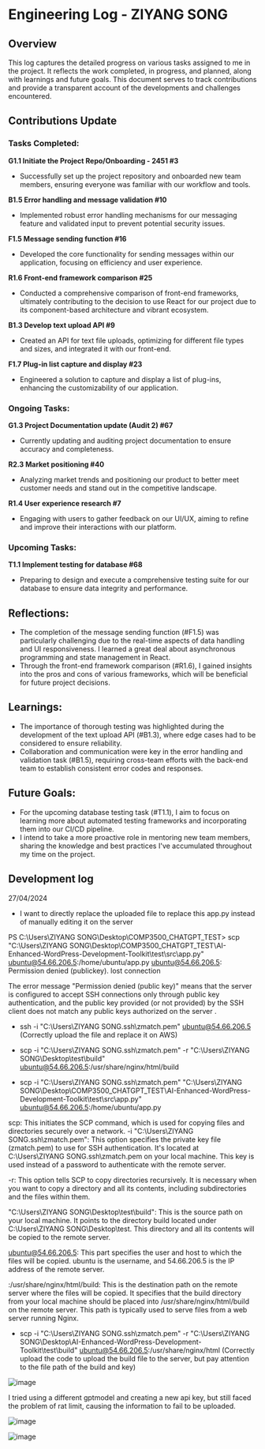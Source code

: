 # Engineering Log - ZIYANG SONG

## Overview

This log captures the detailed progress on various tasks assigned to me in the project. It reflects the work completed, in progress, and planned, along with learnings and future goals. This document serves to track contributions and provide a transparent account of the developments and challenges encountered.

## Contributions Update

### Tasks Completed:

**G1.1 Initiate the Project Repo/Onboarding - 2451 #3**
- Successfully set up the project repository and onboarded new team members, ensuring everyone was familiar with our workflow and tools.

**B1.5 Error handling and message validation #10**
- Implemented robust error handling mechanisms for our messaging feature and validated input to prevent potential security issues.

**F1.5 Message sending function #16**
- Developed the core functionality for sending messages within our application, focusing on efficiency and user experience.

**R1.6 Front-end framework comparison #25**
- Conducted a comprehensive comparison of front-end frameworks, ultimately contributing to the decision to use React for our project due to its component-based architecture and vibrant ecosystem.

**B1.3 Develop text upload API #9**
- Created an API for text file uploads, optimizing for different file types and sizes, and integrated it with our front-end.

**F1.7 Plug-in list capture and display #23**
- Engineered a solution to capture and display a list of plug-ins, enhancing the customizability of our application.

### Ongoing Tasks:

**G1.3 Project Documentation update (Audit 2) #67**
- Currently updating and auditing project documentation to ensure accuracy and completeness.

**R2.3 Market positioning #40**
- Analyzing market trends and positioning our product to better meet customer needs and stand out in the competitive landscape.

**R1.4 User experience research #7**
- Engaging with users to gather feedback on our UI/UX, aiming to refine and improve their interactions with our platform.

### Upcoming Tasks:

**T1.1 Implement testing for database #68**
- Preparing to design and execute a comprehensive testing suite for our database to ensure data integrity and performance.

## Reflections:

- The completion of the message sending function (#F1.5) was particularly challenging due to the real-time aspects of data handling and UI responsiveness. I learned a great deal about asynchronous programming and state management in React.
- Through the front-end framework comparison (#R1.6), I gained insights into the pros and cons of various frameworks, which will be beneficial for future project decisions.

## Learnings:

- The importance of thorough testing was highlighted during the development of the text upload API (#B1.3), where edge cases had to be considered to ensure reliability.
- Collaboration and communication were key in the error handling and validation task (#B1.5), requiring cross-team efforts with the back-end team to establish consistent error codes and responses.

## Future Goals:

- For the upcoming database testing task (#T1.1), I aim to focus on learning more about automated testing frameworks and incorporating them into our CI/CD pipeline.
- I intend to take a more proactive role in mentoring new team members, sharing the knowledge and best practices I've accumulated throughout my time on the project.

## Development log

27/04/2024
- I want to directly replace the uploaded file to replace this app.py instead of manually editing it on the server

PS C:\Users\ZIYANG SONG\Desktop\COMP3500_CHATGPT_TEST> scp "C:\Users\ZIYANG SONG\Desktop\COMP3500_CHATGPT_TEST\AI-Enhanced-WordPress-Development-Toolkit\test\src\app.py" ubuntu@54.66.206.5:/home/ubuntu/app.py
ubuntu@54.66.206.5: Permission denied (publickey).
lost connection

The error message "Permission denied (public key)" means that the server is configured to accept SSH connections only through public key authentication, and the public key provided (or not provided) by the SSH client does not match any public keys authorized on the server .

- ssh -i "C:\Users\ZIYANG SONG\.ssh\zmatch.pem" ubuntu@54.66.206.5 (Correctly upload the file and replace it on AWS)


- scp -i "C:\Users\ZIYANG SONG\.ssh\zmatch.pem" -r "C:\Users\ZIYANG SONG\Desktop\test\build" ubuntu@54.66.206.5:/usr/share/nginx/html/build
- scp -i "C:\Users\ZIYANG SONG\.ssh\zmatch.pem" "C:\Users\ZIYANG SONG\Desktop\COMP3500_CHATGPT_TEST\AI-Enhanced-WordPress-Development-Toolkit\test\src\app.py" ubuntu@54.66.206.5:/home/ubuntu/app.py


scp: This initiates the SCP command, which is used for copying files and directories securely over a network.
-i "C:\Users\ZIYANG SONG.ssh\zmatch.pem": This option specifies the private key file (zmatch.pem) to use for SSH authentication. It's located at C:\Users\ZIYANG SONG\.ssh\zmatch.pem on your local machine. This key is used instead of a password to authenticate with the remote server.

-r: This option tells SCP to copy directories recursively. It is necessary when you want to copy a directory and all its contents, including subdirectories and the files within them.

"C:\Users\ZIYANG SONG\Desktop\test\build": This is the source path on your local machine. It points to the directory build located under C:\Users\ZIYANG SONG\Desktop\test. This directory and all its contents will be copied to the remote server.

ubuntu@54.66.206.5: This part specifies the user and host to which the files will be copied. ubuntu is the username, and 54.66.206.5 is the IP address of the remote server.

:/usr/share/nginx/html/build: This is the destination path on the remote server where the files will be copied. It specifies that the build directory from your local machine should be placed into /usr/share/nginx/html/build on the remote server. This path is typically used to serve files from a web server running Nginx.


- scp -i "C:\Users\ZIYANG SONG\.ssh\zmatch.pem" -r "C:\Users\ZIYANG SONG\Desktop\AI-Enhanced-WordPress-Development-Toolkit\test\build" ubuntu@54.66.206.5:/usr/share/nginx/html (Correctly upload the code to upload the build file to the server, but pay attention to the file path of the build and key)

![image](https://github.com/ZIYANGSONG2003/AI-Enhanced-WordPress-Development-Toolkit/assets/110000045/0fbc56f8-6ae9-40da-96ba-8105f7b989f8)

I tried using a different gptmodel and creating a new api key, but still faced the problem of rat limit, causing the information to fail to be uploaded.

![image](https://github.com/ZIYANGSONG2003/AI-Enhanced-WordPress-Development-Toolkit/assets/110000045/9b50cb70-48b7-4d04-8fb0-c15885328cfb)

![image](https://github.com/ZIYANGSONG2003/AI-Enhanced-WordPress-Development-Toolkit/assets/110000045/842a439e-1188-4730-ba6c-c25a2a8980a6)



